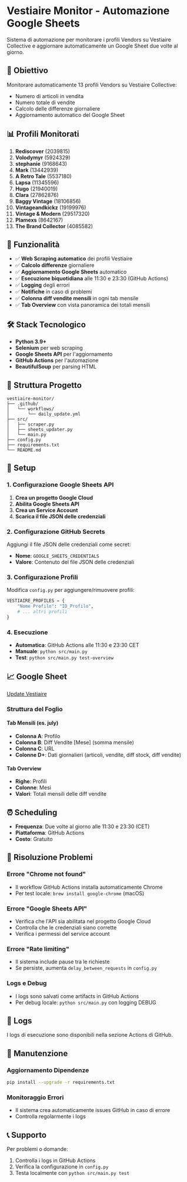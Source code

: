 # Vestiaire Monitor - Automazione Google Sheets

Sistema di automazione per monitorare i profili Vendors su Vestiaire Collective e aggiornare automaticamente un Google Sheet due volte al giorno.

## 🎯 Obiettivo

Monitorare automaticamente 13 profili Vendors su Vestiaire Collective:
- Numero di articoli in vendita
- Numero totale di vendite
- Calcolo delle differenze giornaliere
- Aggiornamento automatico del Google Sheet

## 📊 Profili Monitorati

1. **Rediscover** (2039815)
2. **Volodymyr** (5924329)
3. **stephanie** (9168643)
4. **Mark** (13442939)
5. **A Retro Tale** (5537180)
6. **Lapsa** (11345596)
7. **Hugo** (21940019)
8. **Clara** (27862876)
9. **Baggy Vintage** (18106856)
10. **Vintageandkickz** (19199976)
11. **Vintage & Modern** (29517320)
12. **Plamexs** (8642167)
13. **The Brand Collector** (4085582)

## 🚀 Funzionalità

- ✅ **Web Scraping automatico** dei profili Vestiaire
- ✅ **Calcolo differenze** giornaliere
- ✅ **Aggiornamento Google Sheets** automatico
- ✅ **Esecuzione biquotidiana** alle 11:30 e 23:30 (GitHub Actions)
- ✅ **Logging** degli errori
- ✅ **Notifiche** in caso di problemi
- ✅ **Colonna diff vendite mensili** in ogni tab mensile
- ✅ **Tab Overview** con vista panoramica dei totali mensili

## 🛠️ Stack Tecnologico

- **Python 3.9+**
- **Selenium** per web scraping
- **Google Sheets API** per l'aggiornamento
- **GitHub Actions** per l'automazione
- **BeautifulSoup** per parsing HTML

## 📁 Struttura Progetto

```
vestiaire-monitor/
├── .github/
│   └── workflows/
│       └── daily_update.yml
├── src/
│   ├── scraper.py
│   ├── sheets_updater.py
│   └── main.py
├── config.py
├── requirements.txt
└── README.md
```

## 🔧 Setup

### 1. Configurazione Google Sheets API

1. **Crea un progetto Google Cloud**
2. **Abilita Google Sheets API**
3. **Crea un Service Account**
4. **Scarica il file JSON delle credenziali**

### 2. Configurazione GitHub Secrets

Aggiungi il file JSON delle credenziali come secret:
- **Nome**: `GOOGLE_SHEETS_CREDENTIALS`
- **Valore**: Contenuto del file JSON delle credenziali

### 3. Configurazione Profili

Modifica `config.py` per aggiungere/rimuovere profili:

```python
VESTIAIRE_PROFILES = {
    "Nome Profilo": "ID_Profilo",
    # ... altri profili
}
```

### 4. Esecuzione

- **Automatica**: GitHub Actions alle 11:30 e 23:30 CET
- **Manuale**: `python src/main.py`
- **Test**: `python src/main.py test-overview`

## 📈 Google Sheet

[Update Vestiaire](https://docs.google.com/spreadsheets/d/1sWmvdbEgzLCyaNk5XRDHOFTA5KY1RGeMBIqouXvPJ34/edit?usp=sharing)

### Struttura del Foglio

#### Tab Mensili (es. july)
- **Colonna A**: Profilo
- **Colonna B**: Diff Vendite [Mese] (somma mensile)
- **Colonna C**: URL
- **Colonne D+**: Dati giornalieri (articoli, vendite, diff stock, diff vendite)

#### Tab Overview
- **Righe**: Profili
- **Colonne**: Mesi
- **Valori**: Totali mensili delle diff vendite

## ⏰ Scheduling

- **Frequenza**: Due volte al giorno alle 11:30 e 23:30 (CET)
- **Piattaforma**: GitHub Actions
- **Costo**: Gratuito

## 🚨 Risoluzione Problemi

### Errore "Chrome not found"
- Il workflow GitHub Actions installa automaticamente Chrome
- Per test locale: `brew install google-chrome` (macOS)

### Errore "Google Sheets API"
- Verifica che l'API sia abilitata nel progetto Google Cloud
- Controlla che le credenziali siano corrette
- Verifica i permessi del service account

### Errore "Rate limiting"
- Il sistema include pause tra le richieste
- Se persiste, aumenta `delay_between_requests` in `config.py`

### Logs e Debug
- I logs sono salvati come artifacts in GitHub Actions
- Per debug locale: `python src/main.py` con logging DEBUG

## 📝 Logs

I logs di esecuzione sono disponibili nella sezione Actions di GitHub.

## 🔄 Manutenzione

### Aggiornamento Dipendenze
```bash
pip install --upgrade -r requirements.txt
```

### Monitoraggio Errori
- Il sistema crea automaticamente issues GitHub in caso di errore
- Controlla regolarmente i logs

## 📞 Supporto

Per problemi o domande:
1. Controlla i logs in GitHub Actions
2. Verifica la configurazione in `config.py`
3. Testa localmente con `python src/main.py test` 